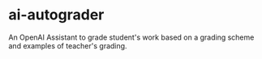 # ai-autograder
An OpenAI Assistant to grade student's work based on a grading scheme and examples of teacher's grading.

